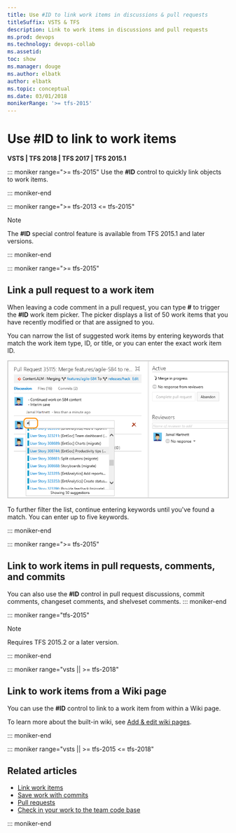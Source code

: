 ```yaml
---
title: Use #ID to link work items in discussions & pull requests 
titleSuffix: VSTS & TFS
description: Link to work items in discussions and pull requests 
ms.prod: devops
ms.technology: devops-collab
ms.assetid: 
toc: show
ms.manager: douge
ms.author: elbatk
author: elbatk
ms.topic: conceptual
ms.date: 03/01/2018
monikerRange: '>= tfs-2015'
---
```




# Use #ID to link to work items  

**VSTS | TFS 2018 | TFS 2017 | TFS 2015.1**

::: moniker range=">= tfs-2015"
Use the **#ID** control to quickly link objects to work items.     

::: moniker-end

<a id="mention-wit-id">  </a>

::: moniker range=">= tfs-2013 <= tfs-2015"
> [!NOTE]  
> The **#ID** special control feature is available from TFS 2015.1 and later versions.    

::: moniker-end

::: moniker range=">= tfs-2015"
## Link a pull request to a work item 

When leaving a code comment in a pull request, you can type **#** to trigger the **#ID** work item picker. The picker displays a list of 50 work items that you have recently modified or that are assigned to you. 

You can narrow the list of suggested work items by entering keywords that match the work item type, ID, or title, or you can enter the exact work item ID.

<img src="_img/ALM_PRD_ID_PR.png" alt="Pull request comment area, type # to invoke work item control" style="border: 1px solid #CCCCCC;" />     

To further filter the list, continue entering keywords until you've found a match. You can enter up to five keywords.   

::: moniker-end


::: moniker range=">= tfs-2015"

## Link to work items in pull requests, comments, and commits
 
You can also use the **#ID** control in pull request discussions, commit comments, changeset comments, and shelveset comments. 
::: moniker-end

::: moniker range="tfs-2015"
> [!NOTE]  
> Requires TFS 2015.2 or a later version.   

::: moniker-end


::: moniker range="vsts || >= tfs-2018"

## Link to work items from a Wiki page
 
You can use the **#ID** control to link to a work item from within a Wiki page.   

To learn more about the built-in wiki, see [Add & edit wiki pages](../project/wiki/add-edit-wiki.md). 

::: moniker-end

::: moniker range="vsts || >= tfs-2015 <= tfs-2018"
## Related articles

- [Link work items](../work/backlogs/add-link.md)
- [Save work with commits](../repos/git/commits.md)
- [Pull requests](../repos/git/pullrequest.md)
- [Check in your work to the team code base](../repos/tfvc/check-your-work-team-codebase.md) 

::: moniker-end